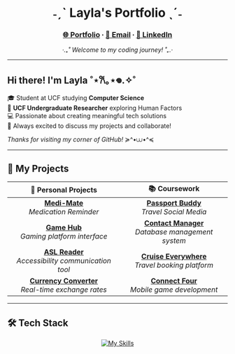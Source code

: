 <div align="center">

# ˗ˏˋ  Layla's Portfolio  ˎˊ˗

### [🌐 Portfolio](https://github.com/cupidtiy) ∙ [📧 Email](mailto:info.laylale@gmail.com) ∙ [💼 LinkedIn](https://www.linkedin.com/in/laylale)

*‧.₊˚ Welcome to my coding journey! ˚₊.‧*

</div>

---

## Hi there! I'm Layla ˚⋆𐙚｡⋆𖦹.✧˚ 

🎓 Student at UCF studying **Computer Science**  
🔬 **UCF Undergraduate Researcher** exploring Human Factors  
💻 Passionate about creating meaningful tech solutions  
💬 Always excited to discuss my projects and collaborate!  

*Thanks for visiting my corner of GitHub!* ≽^•⩊•^≼

---

## 🚀 My Projects

<div align="center">

| 🌟 **Personal Projects** | 📚 **Coursework** |
|:-------------------------:|:-----------------:|
| **[Medi-Mate](https://github.com/cupidtiy/medi-mate.git)**<br/>*Medication Reminder* | **[Passport Buddy](https://github.com/Izaacapp/flutterrr)**<br/>*Travel Social Media* |
| **[Game Hub](https://github.com/cupidtiy/game-hub)**<br/>*Gaming platform interface* | **[Contact Manager](https://github.com/cupidtiy/POOSDsmall)**<br/>*Database management system* |
| **[ASL Reader](https://github.com/cupidtiy/asl-reader.git)**<br/>*Accessibility communication tool* | **[Cruise Everywhere](https://github.com/cupidtiy/Cruise-Everywhere)**<br/>*Travel booking platform* |
| **[Currency Converter](https://github.com/cupidtiy/currency-converter)**<br/>*Real-time exchange rates* | **[Connect Four](https://github.com/cupidtiy/CEN4360-mobile-software-development)**<br/>*Mobile game development* |

</div>

---

## 🛠️ Tech Stack

<div align="center">

[![My Skills](https://skillicons.dev/icons?i=typescript,javascript,unity,java,py,vscode,react,vite,nodejs,c,flutter,html,css,git)](https://skillicons.dev)

</div>

